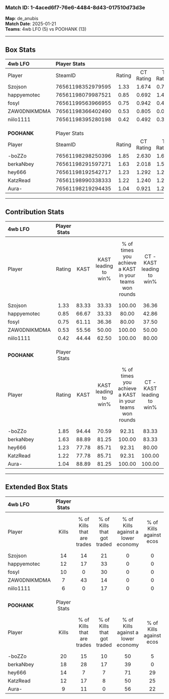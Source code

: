 ### Match ID: 1-4aced6f7-76e6-4484-8d43-017510d73d3e  
**Map**: de_anubis  
**Match Date**: 2025-01-21  
**Teams**: 4wb LFO (5) vs POOHANK (13)  

---  

## Box Stats  

| **4wb LFO**  | Player Stats      |        |           |          |       |       |       |         |        |      |     |
| :- | :- | :-: | :-: | :-: | :-: | :-: | :-: | :-: | :-: | :-: | :-: |
| Player       | SteamID           | Rating | CT Rating | T Rating | KAST  |  ADR  | Kills | Assists | Deaths | K/D  | HS% |
| Szojson      | 76561198352979595 |  1.33  |   1.674   |  0.744   | 83.33 | 107.4 |  14   |    6    |   13   | 1.08 | 57  |
| happyemotec  | 76561198079987521 |  0.85  |   0.692   |  1.439   | 66.67 | 57.2  |  12   |    3    |   16   | 0.75 | 66  |
| fosyl        | 76561199563966955 |  0.75  |   0.942   |  0.459   | 61.11 | 70.8  |  10   |    2    |   16   | 0.63 | 70  |
| ZAW0DNIKMDMA | 76561198366402490 |  0.53  |   0.805   |  0.054   | 55.56 | 39.2  |   7   |    2    |   14   | 0.50 | 71  |
| niilo1111    | 76561198395280198 |  0.42  |   0.492   |  0.379   | 44.44 | 47.1  |   6   |    2    |   14   | 0.43 | 66  |
|              |                   |        |           |          |       |       |       |         |        |      |     |
|              |                   |        |           |          |       |       |       |         |        |      |     |
|              |                   |        |           |          |       |       |       |         |        |      |     |
| **POOHANK**  | Player Stats      |        |           |          |       |       |       |         |        |      |     |
| Player       | SteamID           | Rating | CT Rating | T Rating | KAST  |  ADR  | Kills | Assists | Deaths | K/D  | HS% |
| -boZZo       | 76561198298250396 |  1.85  |   2.630   |  1.601   | 94.44 | 132.3 |  20   |    8    |   11   | 1.82 | 55  |
| berkaNbey    | 76561198291597271 |  1.63  |   2.018   |  1.576   | 88.89 | 94.8  |  18   |    4    |   9    | 2.00 | 55  |
| hey666       | 76561198192542717 |  1.23  |   1.292   |  1.297   | 77.78 | 72.1  |  14   |    5    |   11   | 1.27 | 14  |
| KatzRead     | 76561198990338333 |  1.22  |   1.240   |  1.225   | 77.78 | 73.9  |  12   |    8    |   9    | 1.33 | 66  |
| Aura-        | 76561198219294435 |  1.04  |   0.921   |  1.282   | 88.89 | 48.1  |   9   |    2    |   9    | 1.00 | 33  |
---  

## Contribution Stats  

| **4wb LFO**  | Player Stats |       |                      |                                                        |                           |                                                             |                          |                                                            |
| :- | :-: | :-: | :-: | :-: | :-: | :-: | :-: | :-: |
| Player       |    Rating    | KAST  | KAST leading to win% | % of times you achieve a KAST in your teams won rounds | CT - KAST leading to win% | CT - % of times you achieve a KAST in your teams won rounds | T - KAST leading to win% | T - % of times you achieve a KAST in your teams won rounds |
| Szojson      |     1.33     | 83.33 |        33.33         |                         100.00                         |           36.36           |                           100.00                            |          25.00           |                           100.00                           |
| happyemotec  |     0.85     | 66.67 |        33.33         |                         80.00                          |           42.86           |                            75.00                            |          20.00           |                           100.00                           |
| fosyl        |     0.75     | 61.11 |        36.36         |                         80.00                          |           37.50           |                            75.00                            |          33.33           |                           100.00                           |
| ZAW0DNIKMDMA |     0.53     | 55.56 |        50.00         |                         100.00                         |           50.00           |                           100.00                            |          50.00           |                           100.00                           |
| niilo1111    |     0.42     | 44.44 |        62.50         |                         100.00                         |           80.00           |                           100.00                            |          33.33           |                           100.00                           |
|              |              |       |                      |                                                        |                           |                                                             |                          |                                                            |
|              |              |       |                      |                                                        |                           |                                                             |                          |                                                            |
|              |              |       |                      |                                                        |                           |                                                             |                          |                                                            |
| **POOHANK**  | Player Stats |       |                      |                                                        |                           |                                                             |                          |                                                            |
| Player       |    Rating    | KAST  | KAST leading to win% | % of times you achieve a KAST in your teams won rounds | CT - KAST leading to win% | CT - % of times you achieve a KAST in your teams won rounds | T - KAST leading to win% | T - % of times you achieve a KAST in your teams won rounds |
| -boZZo       |     1.85     | 94.44 |        70.59         |                         92.31                          |           83.33           |                           100.00                            |          63.64           |                           87.50                            |
| berkaNbey    |     1.63     | 88.89 |        81.25         |                         100.00                         |           83.33           |                           100.00                            |          80.00           |                           100.00                           |
| hey666       |     1.23     | 77.78 |        85.71         |                         92.31                          |           80.00           |                            80.00                            |          88.89           |                           100.00                           |
| KatzRead     |     1.22     | 77.78 |        85.71         |                         92.31                          |          100.00           |                           100.00                            |          77.78           |                           87.50                            |
| Aura-        |     1.04     | 88.89 |        81.25         |                         100.00                         |          100.00           |                           100.00                            |          72.73           |                           100.00                           |
---  

## Extended Box Stats  

| **4wb LFO**  | Player Stats |                            |                            |                                    |                         |                              |                                 |        |                             |                                     |                          |                               |                            |
| :- | :-: | :-: | :-: | :-: | :-: | :-: | :-: | :-: | :-: | :-: | :-: | :-: | :-: |
| Player       |    Kills     | % of Kills that are trades | % of Kills that got traded | % of Kills against a lower economy | % of Kills against ecos | % of Kills that are flawless | % of Kills that are close duels | Deaths | % of Deaths that get traded | % of Deaths against a lower economy | % of Deaths against ecos | % of Deaths that are flawless | % of Deaths that are close |
| Szojson      |      14      |             14             |             21             |                 0                  |            0            |              64              |                7                |   13   |              8              |                  0                  |            0             |              54               |             8              |
| happyemotec  |      12      |             17             |             33             |                 0                  |            0            |              83              |                8                |   16   |             19              |                  0                  |            0             |              75               |             0              |
| fosyl        |      10      |             0              |             30             |                 0                  |            0            |              40              |                0                |   16   |              6              |                  0                  |            0             |              56               |             6              |
| ZAW0DNIKMDMA |      7       |             43             |             14             |                 0                  |            0            |              71              |               14                |   14   |              7              |                  0                  |            0             |              79               |             7              |
| niilo1111    |      6       |             0              |             17             |                 0                  |            0            |              83              |                0                |   14   |              7              |                  0                  |            0             |              79               |             14             |
|              |              |                            |                            |                                    |                         |                              |                                 |        |                             |                                     |                          |                               |                            |
|              |              |                            |                            |                                    |                         |                              |                                 |        |                             |                                     |                          |                               |                            |
|              |              |                            |                            |                                    |                         |                              |                                 |        |                             |                                     |                          |                               |                            |
| **POOHANK**  | Player Stats |                            |                            |                                    |                         |                              |                                 |        |                             |                                     |                          |                               |                            |
| Player       |    Kills     | % of Kills that are trades | % of Kills that got traded | % of Kills against a lower economy | % of Kills against ecos | % of Kills that are flawless | % of Kills that are close duels | Deaths | % of Deaths that get traded | % of Deaths against a lower economy | % of Deaths against ecos | % of Deaths that are flawless | % of Deaths that are close |
| -boZZo       |      20      |             15             |             10             |                 50                 |            5            |              65              |                5                |   11   |             27              |                 36                  |            9             |              55               |             9              |
| berkaNbey    |      18      |             28             |             17             |                 39                 |            0            |              61              |                0                |   9    |             33              |                 33                  |            0             |              67               |             11             |
| hey666       |      14      |             7              |             7              |                 71                 |           29            |              79              |               14                |   11   |             18              |                 36                  |            0             |              73               |             0              |
| KatzRead     |      12      |             17             |             8              |                 50                 |           25            |              67              |                8                |   9    |              0              |                 22                  |            0             |              78               |             11             |
| Aura-        |      9       |             11             |             0              |                 56                 |           22            |              78              |               11                |   9    |             44              |                 33                  |            11            |              67               |             0              |
